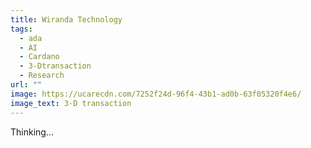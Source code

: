 ```yaml
---
title: Wiranda Technology
tags:
  - ada
  - AI
  - Cardano
  - 3-Dtransaction
  - Research
url: ""
image: https://ucarecdn.com/7252f24d-96f4-43b1-ad0b-63f05320f4e6/
image_text: 3-D transaction
---
```


Thinking...
